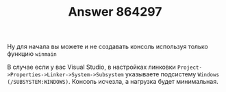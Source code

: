 ﻿---
title: "Answer 864297"
se.owner.user_id: 245150
se.owner.display_name: "ishidex2"
se.owner.link: "https://ru.stackoverflow.com/users/245150/ishidex2"
se.answer_id: 864297
se.question_id: 860210
se.post_type: answer
se.score: 3
se.is_accepted: True
---
<p>Ну для начала вы можете и не создавать консоль используя только функцию <code>winmain</code></p>

<p>В случае если у вас Visual Studio, в настройках линковки <code>Project-&gt;Properties-&gt;Linker-&gt;System-&gt;Subsystem</code> указываете подсистему <code>Windows (/SUBSYSTEM:WINDOWS)</code>. Консоль исчезла, а нагрузка будет минимальная.</p>

